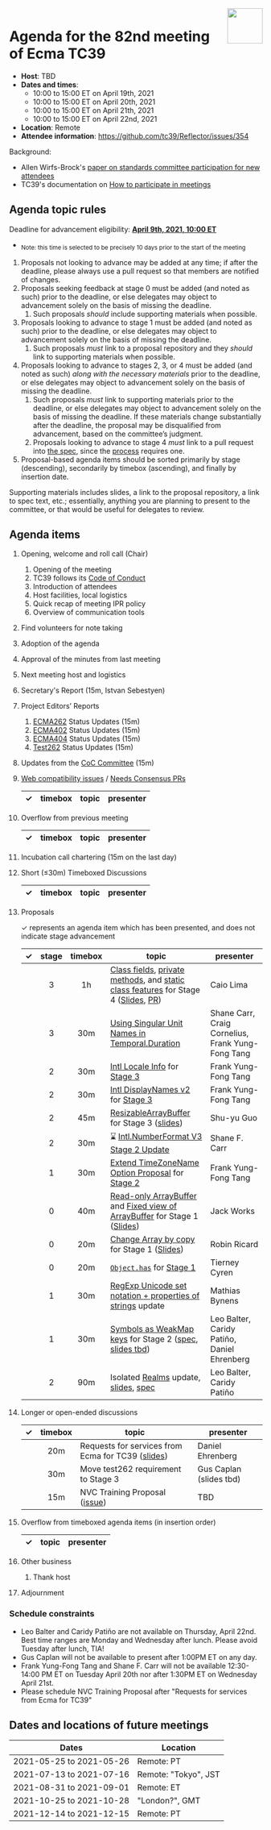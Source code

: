 
<img src="../images/Ecma_RVB-003.jpg" align="right" height="70" alt="" />

# Agenda for the 82nd meeting of Ecma TC39

- **Host**: TBD
- **Dates and times**:
  - 10:00 to 15:00 ET on April 19th, 2021
  - 10:00 to 15:00 ET on April 20th, 2021
  - 10:00 to 15:00 ET on April 21th, 2021
  - 10:00 to 15:00 ET on April 22nd, 2021
- **Location**: Remote
- **Attendee information**: https://github.com/tc39/Reflector/issues/354

Background:
- Allen Wirfs-Brock's [paper on standards committee participation for new attendees](http://wirfs-brock.com/allen/files/papers/standpats-asianplop2016.pdf)
- TC39's documentation on [How to participate in meetings](https://github.com/tc39/how-we-work/blob/master/how-to-participate-in-meetings.md)

## Agenda topic rules

Deadline for advancement eligibility: [**April 9th, 2021, 10:00 ET**](https://www.timeanddate.com/countdown/generic?p0=1440&iso=20210409T15&msg%20%20%20%20=TC39%20Submission%20deadline)
  - <sub>Note: this time is selected to be precisely 10 days prior to the start of the meeting</sub>

1. Proposals not looking to advance may be added at any time; if after the deadline, please always use a pull request so that members are notified of changes.
1. Proposals seeking feedback at stage 0 must be added (and noted as such) prior to the deadline, or else delegates may object to advancement solely on the basis of missing the deadline.
    1. Such proposals *should* include supporting materials when possible.
1. Proposals looking to advance to stage 1 must be added (and noted as such) prior to the deadline, or else delegates may object to advancement solely on the basis of missing the deadline.
    1. Such proposals *must* link to a proposal repository and they *should* link to supporting materials when possible.
1. Proposals looking to advance to stages 2, 3, or 4 must be added (and noted as such) *along with the necessary materials* prior to the deadline, or else delegates may object to advancement solely on the basis of missing the deadline.
    1. Such proposals *must* link to supporting materials prior to the deadline, or else delegates may object to advancement solely on the basis of missing the deadline. If these materials change substantially after the deadline, the proposal may be disqualified from advancement, based on the committee’s judgment.
    1. Proposals looking to advance to stage 4 *must* link to a pull request into [the spec](https://github.com/tc39/ecma262), since the [process](https://tc39.github.io/process-document/) requires one.
1. Proposal-based agenda items should be sorted primarily by stage (descending), secondarily by timebox (ascending), and finally by insertion date.

Supporting materials includes slides, a link to the proposal repository, a link to spec text, etc.; essentially, anything you are planning to present to the committee, or that would be useful for delegates to review.

## Agenda items

1. Opening, welcome and roll call (Chair)
    1. Opening of the meeting
    1. TC39 follows its [Code of Conduct](https://tc39.github.io/code-of-conduct/)
    1. Introduction of attendees
    1. Host facilities, local logistics
    1. Quick recap of meeting IPR policy
    1. Overview of communication tools
1. Find volunteers for note taking
1. Adoption of the agenda
1. Approval of the minutes from last meeting
1. Next meeting host and logistics
1. Secretary's Report (15m, Istvan Sebestyen)
1. Project Editors’ Reports
    1. [ECMA262](https://github.com/tc39/ecma262) Status Updates (15m)
    1. [ECMA402](https://github.com/tc39/ecma402) Status Updates (15m)
    1. [ECMA404](https://www.ecma-international.org/publications/standards/Ecma-404.htm) Status Updates (15m)
    1. [Test262](https://github.com/tc39/test262) Status Updates (15m)
1. Updates from the [CoC Committee](https://tc39.es/code-of-conduct/#code-of-conduct-committee) (15m)
1. [Web compatibility issues](https://github.com/tc39/ecma262/issues?utf8=✓&q=is%3Aopen+label%3A%22web+reality%22+is%3Aissue) / [Needs Consensus PRs](https://github.com/tc39/ecma262/pulls?q=is%3Apr+is%3Aopen+label%3A%22needs+consensus%22)

    | ✓ | timebox | topic | presenter |
    |:-:|:-------:|-------|-----------|

1. Overflow from previous meeting

    | ✓ | timebox | topic | presenter |
    |:-:|:-------:|-------|-----------|

1. Incubation call chartering (15m on the last day)

1. Short (&le;30m) Timeboxed Discussions

    | ✓ | timebox | topic | presenter |
    |:-:|:-------:|-------|-----------|

1. Proposals

    ✓ represents an agenda item which has been presented, and does not indicate stage advancement

    | ✓ | stage | timebox | topic | presenter |
    |:-:|:-----:|:-------:|-------|-----------|
    | | 3 | 1h | [Class fields](https://github.com/tc39/proposal-class-fields), [private methods](https://github.com/tc39/proposal-private-methods), and [static class features](https://github.com/tc39/proposal-static-class-features/issues) for Stage 4 ([Slides](https://docs.google.com/presentation/d/1QHAqDr62sqISnnzexEzl7tN3Qp33Q_jBKz2PQDsZxZU/edit?usp=sharing), [PR](https://github.com/tc39/ecma262/pull/1668)) | Caio Lima |
    | | 3 | 30m | [Using Singular Unit Names in Temporal.Duration](https://docs.google.com/presentation/d/1MaPJ71tlFnRtcm7GpUAwH8nJ5jEUuSkm9rxt53RiAf8/edit#slide=id.p) | Shane Carr, Craig Cornelius, Frank Yung-Fong Tang |
    | | 2 | 30m | [Intl Locale Info](https://github.com/tc39/proposal-intl-locale-info) for [Stage 3](https://docs.google.com/presentation/d/1h-iaDM5RiD5rpb0aYr1GMRLRRBh72zVEKtMyMJkCkfE) | Frank Yung-Fong Tang |
    | | 2 | 30m | [Intl DisplayNames v2](https://github.com/tc39/intl-displaynames-v2) for [Stage 3](https://docs.google.com/presentation/d/1_BR2bq6gi_i9QjDDluv683cuO2AXNwZl-3hXC4gLl3M) | Frank Yung-Fong Tang |
    | | 2 | 45m | [ResizableArrayBuffer](https://github.com/tc39/proposal-resizablearraybuffer) for Stage 3 ([slides](https://docs.google.com/presentation/d/1K7t8lphY45yOfvsTOHxF4wZiMFCsVZZ_Bf_Wc7S3I_g/edit?usp=sharing)) | Shu-yu Guo |
    | | 2 | 30m | ⌛ [Intl.NumberFormat V3 Stage 2 Update](https://github.com/tc39/proposal-intl-numberformat-v3) | Shane F. Carr |
    | | 1 | 30m | [Extend TimeZoneName Option Proposal](https://github.com/tc39/proposal-intl-extend-timezonename/) for [Stage 2](https://docs.google.com/presentation/d/1eYuygaDvErbftDjg4S6zCYqhaxpEiCyFDDdpjmPaMyo/) | Frank Yung-Fong Tang |
    | | 0 | 40m | [Read-only ArrayBuffer](https://github.com/Jack-Works/proposal-readonly-arraybuffer/) and [Fixed view of ArrayBuffer](https://github.com/Jack-Works/proposal-arraybuffer-fixed-view) for Stage 1 ([Slides](https://docs.google.com/presentation/d/1TGLvflOG63C5iHush597ffKTenoYowc3MivQEhAM20w/edit?usp=sharing)) | Jack Works |
    | | 0 | 20m | [Change Array by copy](https://github.com/rricard/proposal-change-array-by-copy) for Stage 1 ([Slides](http://www.rricard.me/serve/tc39-apr2021-array-copy.pdf)) | Robin Ricard |
    | | 0 | 20m | [`Object.has`](https://github.com/jamiebuilds/proposal-object-has) for [Stage 1](https://docs.google.com/presentation/d/1FvDwrmzin_qGMzH-Cc8l5bHK91UxkpZJwuugoay5aNQ/edit?usp=sharing) | Tierney Cyren |
    | | 1 | 30m | [RegExp Unicode set notation + properties of strings](https://github.com/tc39/proposal-regexp-set-notation) update | Mathias Bynens |
    | | 1 | 30m | [Symbols as WeakMap keys](https://github.com/tc39/proposal-symbols-as-weakmap-keys) for Stage 2 ([spec](https://tc39.es/proposal-symbols-as-weakmap-keys), [slides tbd]()) | Leo Balter, Caridy Patiño, Daniel Ehrenberg |
    | | 2 | 90m | Isolated [Realms](https://github.com/tc39/proposal-realms) update, [slides](https://docs.google.com/presentation/d/1VbfgfZgNCcWhPu-8JWd27hrL9jEfakWPSWPcJLa3SIw/edit#slide=id.gcbecde6e4c_0_7), [spec](https://tc39.es/proposal-realms/) | Leo Balter, Caridy Patiño |

1. Longer or open-ended discussions

    | ✓ | timebox | topic | presenter |
    |:-:|:-------:|-------|-----------|
    |   | 20m     | Requests for services from Ecma for TC39 ([slides](https://docs.google.com/presentation/d/1auMW-nfL453WcqDRwaKZ0UqLKVwq9AOi2BeD8CDcWV8/edit#slide=id.p)) | Daniel Ehrenberg |
    |   | 30m     | Move test262 requirement to Stage 3 | Gus Caplan (slides tbd) |
    |   | 15m     | NVC Training Proposal ([issue](https://github.com/tc39/Admin-and-Business/issues/130)) | TBD |

1. Overflow from timeboxed agenda items (in insertion order)

    | ✓ | topic | presenter |
    |:-:|-------|-----------|

1. Other business
    1. Thank host
1. Adjournment

### Schedule constraints

<!-- Be specific! Provide a full name, date and time range that they will or will not be available, and which sessions they are trying to prioritize. Satisfaction not guaranteed, but more information is useful. Conflicting constraints honored on a first-come, first served basis. -->
- Leo Balter and Caridy Patiño are not available on Thursday, April 22nd. Best time ranges are Monday and Wednesday after lunch. Please avoid Tuesday after lunch, TIA!
- Gus Caplan will not be available to present after 1:00PM ET on any day.
- Frank Yung-Fong Tang and Shane F. Carr will not be available 12:30-14:00 PM ET on Tuesday April 20th nor after 1:30PM ET on Wednesday April 21st. 
- Please schedule NVC Training Proposal after "Requests for services from Ecma for TC39"

## Dates and locations of future meetings

| Dates                    | Location                       |
|--------------------------|--------------------------------|
| 2021-05-25 to 2021-05-26 | Remote: PT                     |
| 2021-07-13 to 2021-07-16 | Remote: "Tokyo", JST           |
| 2021-08-31 to 2021-09-01 | Remote: ET                     |
| 2021-10-25 to 2021-10-28 | "London?", GMT                 |
| 2021-12-14 to 2021-12-15 | Remote: PT                     |
